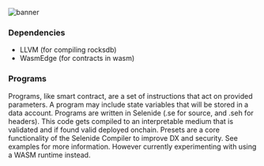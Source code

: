 ![banner](https://github.com/user-attachments/assets/54d8b664-7266-4d9c-b520-48b161de54f2)

### Dependencies

- LLVM (for compiling rocksdb)
- WasmEdge (for contracts in wasm)

### Programs

Programs, like smart contract, are a set of instructions that act on provided parameters. A program may include state variables that will be stored in a data account. Programs are written in Selenide (.se for source, and .seh for headers). This code gets compiled to an interpretable medium that is validated and if found valid deployed onchain. Presets are a core functionality of the Selenide Compiler to improve DX and security. See examples for more information.
However currently experimenting with using a WASM runtime instead.
